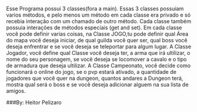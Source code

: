 Esse Programa possui 3 classes(fora a main).
Essas 3 classes possuiam varios métodos, e pelo menos um método em cada classe era privado e só recebia interação com um chamado de outro método.
Cada classe também possuia interações de métodos especiais (get and set).
Em cada classe você pode definir varias coisas, na Classe JOGO,tu pode definir qual Área do mapa você deseja iniciar, de qual guilda você quer ser, qual boss você deseja enfrentrar e se você deseja se teleportar para algum lugar. A Classe Jogador, você define qual Classe você deseja ter, a arma que irá ultilizar, o nome do seu personagem, se você deseja se locomover a cavalo e o tipo de armadura que deseja ultilizar. A Classe Campeonato, você decide como funcionará o online do jogo, se o pvp estará ativado, a quantidade de jogadores que você quer na dungeon, quantos andares a Dungeon terá, mostra qual será o boss e se você deseja adicionar alguem na sua lista de amigos.

###By: Heitor Pelizaro


